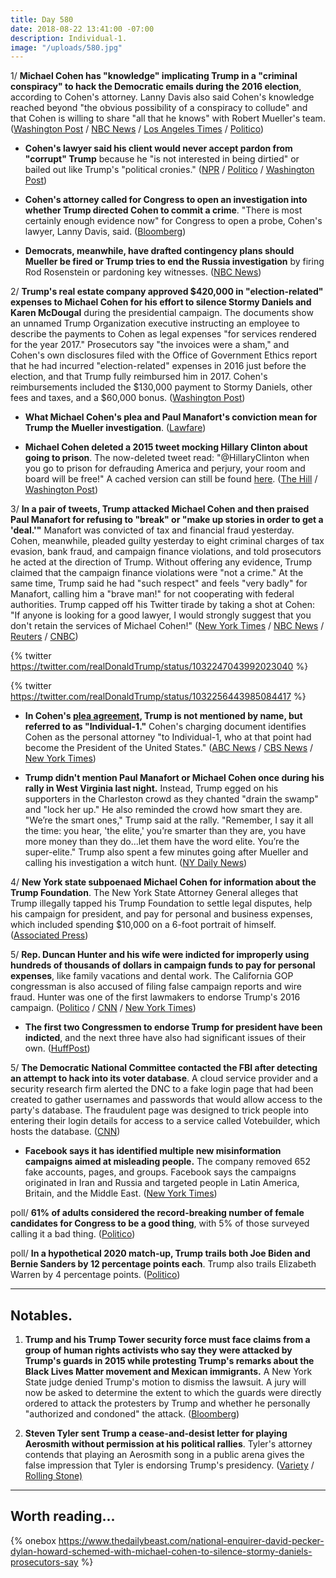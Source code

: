 ```yaml
---
title: Day 580
date: 2018-08-22 13:41:00 -07:00
description: Individual-1.
image: "/uploads/580.jpg"
---
```


1/ **Michael Cohen has "knowledge" implicating Trump in a "criminal conspiracy" to hack the Democratic emails during the 2016 election**, according to Cohen's attorney. Lanny Davis also said Cohen's knowledge reached beyond "the obvious possibility of a conspiracy to collude" and that Cohen is willing to share "all that he knows" with Robert Mueller's team. ([Washington Post](https://www.washingtonpost.com/news/morning-mix/wp/2018/08/22/cohen-lawyer-lanny-davis-suggests-his-client-has-knowledge-implicating-trump-in-criminal-conspiracy-to-hack-democratic-emails/) / [NBC News](https://www.nbcnews.com/politics/white-house/michael-cohen-willing-share-all-he-knows-mueller-lawyer-says-n902801) / [Los Angeles Times](http://www.latimes.com/politics/la-na-pol-cohen-russia-hacking-knowledge-20180822-story.html) / [Politico](https://www.politico.com/story/2018/08/22/attorney-cohen-has-incriminating-information-about-trump-791277))

* **Cohen's lawyer said his client would never accept pardon from "corrupt" Trump** because he "is not interested in being dirtied" or bailed out like Trump's "political cronies." ([NPR](https://www.npr.org/2018/08/22/640795902/michael-cohens-lawyer-says-hed-never-accept-a-pardon-from-president-trump) / [Politico](https://www.politico.com/story/2018/08/22/michael-cohen-trump-lanny-davis-helsinki-791359) / [Washington Post](https://www.washingtonpost.com/politics/cohen-lawyer-lanny-davis-says-his-client-doesnt-want-to-be-dirtied-by-a-presidential-pardon/2018/08/22/871ea524-a600-11e8-a656-943eefab5daf_story.html))

* **Cohen's attorney called for Congress to open an investigation into whether Trump directed Cohen to commit a crime**. "There is most certainly enough evidence now" for Congress to open a probe, Cohen's lawyer, Lanny Davis, said. ([Bloomberg](https://www.bloomberg.com/news/articles/2018-08-22/cohen-lawyer-calls-for-congress-to-investigate-trump-after-plea))

* **Democrats, meanwhile, have drafted contingency plans should Mueller be fired or Trump tries to end the Russia investigation** by firing Rod Rosenstein or pardoning key witnesses. ([NBC News](https://www.nbcnews.com/politics/donald-trump/case-mueller-firing-break-glass-democrats-prep-emergency-plan-n902526))

2/ **Trump's real estate company approved $420,000 in "election-related" expenses to Michael Cohen for his effort to silence Stormy Daniels and Karen McDougal** during the presidential campaign. The documents show an unnamed Trump Organization executive instructing an employee to describe the payments to Cohen as legal expenses "for services rendered for the year 2017." Prosecutors say  "the invoices were a sham," and Cohen's own disclosures filed with the Office of Government Ethics report that he had incurred "election-related" expenses in 2016 just before the election, and that Trump fully reimbursed him in 2017. Cohen's reimbursements included the $130,000 payment to Stormy Daniels, other fees and taxes, and a $60,000 bonus. ([Washington Post](https://www.washingtonpost.com/politics/trumps-company-approved-420000-in-payments-to-cohen-relying-on-sham-invoices-prosecutors-say/2018/08/21/b6b327fc-a596-11e8-97ce-cc9042272f07_story.html))

* **What Michael Cohen's plea and Paul Manafort's conviction mean for Trump the Mueller investigation**. ([Lawfare](https://www.lawfareblog.com/what-michael-cohens-plea-and-paul-manaforts-conviction-mean-trump-and-mueller-investigation))

* **Michael Cohen deleted a 2015 tweet mocking Hillary Clinton about going to prison**. The now-deleted tweet read: "@HillaryClinton when you go to prison for defrauding America and perjury, your room and board will be free!" A cached version can still be found [here](https://webcache.googleusercontent.com/search?q=cache:QjdvLAb7OFUJ:https://twitter.com/michaelcohen212/status/678410436774141956\+&cd=1&hl=en&ct=clnk&gl=us). ([The Hill](http://thehill.com/homenews/administration/402978-cohen-deletes-2015-tweet-mocking-clinton-with-prison) / [Washington Post](https://www.washingtonpost.com/politics/2018/08/22/michael-cohens-tweet-about-hillary-clinton-prison-came-back-haunt-him-now-its-gone/))

3/ **In a pair of tweets, Trump attacked Michael Cohen and then praised Paul Manafort for refusing to "break" or "make up stories in order to get a 'deal.'"** Manafort was convicted of tax and financial fraud yesterday. Cohen, meanwhile, pleaded guilty yesterday to eight criminal charges of tax evasion, bank fraud, and campaign finance violations, and told prosecutors he acted at the direction of Trump. Without offering any evidence, Trump claimed that the campaign finance violations were "not a crime." At the same time, Trump said he had "such respect" and feels "very badly" for Manafort, calling him a "brave man!" for not cooperating with federal authorities. Trump capped off his Twitter tirade by taking a shot at Cohen: "If anyone is looking for a good lawyer, I would strongly suggest that you don't retain the services of Michael Cohen!" ([New York Times](https://www.nytimes.com/2018/08/22/us/politics/trump-cohen-manafort.html) / [NBC News](https://www.nbcnews.com/politics/donald-trump/trump-rips-cohen-twitter-after-guilty-plea-don-t-retain-n902826) / [Reuters](https://www.reuters.com/article/us-usa-trump/trump-slams-cohen-lauds-manafort-after-twin-legal-blows-idUSKCN1L71GV) / [CNBC](https://www.cnbc.com/2018/08/22/trump-rips-michael-cohen-after-former-lawyer-implicated-the-president-in-crimes.html))

{% twitter https://twitter.com/realDonaldTrump/status/1032247043992023040 %}

{% twitter https://twitter.com/realDonaldTrump/status/1032256443985084417 %}

* **In Cohen's [plea agreement](https://www.cnn.com/2018/08/21/politics/read-michael-cohen-plea-deal/index.html), Trump is not mentioned by name, but referred to as "Individual-1."** Cohen's charging document identifies Cohen as the personal attorney "to Individual-1, who at that point had become the President of the United States." ([ABC News](https://abcnews.go.com/Politics/michael-cohen-president-trumps-longtime-personal-attorney-reaches/story?id=57310974) / [CBS News](https://www.cbsnews.com/news/donald-trump-individual-1-impact-of-michael-cohen-guilty-plea-agreement/) / [New York Times](https://www.nytimes.com/2018/08/22/us/politics/trump-cohen-manafort.html))

* **Trump didn't mention Paul Manafort or Michael Cohen once during his rally in West Virginia last night.** Instead, Trump egged on his supporters in the Charleston crowd as they chanted "drain the swamp" and "lock her up." He also reminded the crowd how smart they are. "We’re the smart ones," Trump said at the rally. "Remember, I say it all the time: you hear, 'the elite,' you’re smarter than they are, you have more money than they do...let them have the word elite. You’re the super-elite." Trump also spent a few minutes going after Mueller and calling his investigation a witch hunt. ([NY Daily News](http://www.nydailynews.com/news/politics/ny-news-trump-manafort-cohen-mueller-virginia-rally-20180821-story.html))

4/ **New York state subpoenaed Michael Cohen for information about the Trump Foundation**. The New York State Attorney General alleges that Trump illegally tapped his Trump Foundation to settle legal disputes, help his campaign for president, and pay for personal and business expenses, which included spending $10,000 on a 6-foot portrait of himself. ([Associated Press](https://apnews.com/72c5c19195f84abfaa42eaffe78d806a))

5/ **Rep. Duncan Hunter and his wife were indicted for improperly using hundreds of thousands of dollars in campaign funds to pay for personal expenses**, like family vacations and dental work. The California GOP congressman is also accused of filing false campaign reports and wire fraud. Hunter was one of the first lawmakers to endorse Trump's 2016 campaign. ([Politico](https://www.politico.com/story/2018/08/21/duncan-hunter-indicted-790861) / [CNN](https://www.cnn.com/2018/08/21/politics/duncan-hunter-campaign-charges/index.html) / [New York Times](https://www.nytimes.com/2018/08/21/us/politics/duncan-hunter-indicted.html))

* **The first two Congressmen to endorse Trump for president have been indicted**, and the next three have also had significant issues of their own. ([HuffPost](https://www.huffingtonpost.com/entry/trump-duncan-hunter-chris-collins-indictments_us_5b7caf60e4b07295150dd6cb))

5/ **The Democratic National Committee contacted the FBI after detecting an attempt to hack into its voter database**. A cloud service provider and a security research firm alerted the DNC to a fake login page that had been created to gather usernames and passwords that would allow access to the party's database. The fraudulent page was designed to trick people into entering their login details for access to a service called Votebuilder, which hosts the database. ([CNN](https://www.cnn.com/2018/08/22/politics/democratic-national-committee-voter-database/index.html))

* **Facebook says it has identified multiple new misinformation campaigns aimed at misleading people.** The company removed 652 fake accounts, pages, and groups. Facebook says the campaigns originated in Iran and Russia and targeted people in Latin America, Britain, and the Middle East. ([New York Times](https://www.nytimes.com/2018/08/21/technology/facebook-political-influence-midterms.html))

poll/ **61% of adults considered the record-breaking number of female candidates for Congress to be a good thing**, with 5% of those surveyed calling it a bad thing. ([Politico](https://www.politico.com/story/2018/08/22/female-candidates-congress-poll-791262))

poll/ **In a hypothetical 2020 match-up, Trump trails both Joe Biden and Bernie Sanders by 12 percentage points each**. Trump also trails Elizabeth Warren by 4 percentage points. ([Politico](https://www.politico.com/story/2018/08/22/trump-2020-democrats-matchup-790890))

---

## Notables.

1. **Trump and his Trump Tower security force must face claims from a group of human rights activists who say they were attacked by Trump's guards in 2015 while protesting Trump's remarks about the Black Lives Matter movement and Mexican immigrants.** A New York State judge denied Trump's motion to dismiss the lawsuit. A jury will now be asked to determine the extent to which the guards were directly ordered to attack the protesters by Trump and whether he personally "authorized and condoned" the attack. ([Bloomberg](https://www.bloomberg.com/news/articles/2018-08-21/trump-security-team-to-face-jury-for-punching-choking-activists))

2. **Steven Tyler sent Trump a cease-and-desist letter for playing Aerosmith without permission at his political rallies**. Tyler's attorney contends that playing an Aerosmith song in a public arena gives the false impression that Tyler is endorsing Trump's presidency. ([Variety](https://variety.com/2018/politics/news/steven-tyler-aerosmith-trump-rally-song-cease-desist-1202913493/) / [Rolling Stone)](https://www.rollingstone.com/music/music-news/steven-tyler-sends-trump-cease-and-desist-letter-for-playing-aerosmith-at-rally-714395/)

---

## Worth reading... 

{% onebox https://www.thedailybeast.com/national-enquirer-david-pecker-dylan-howard-schemed-with-michael-cohen-to-silence-stormy-daniels-prosecutors-say %}
